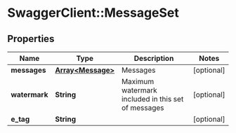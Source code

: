 # SwaggerClient::MessageSet

## Properties
Name | Type | Description | Notes
------------ | ------------- | ------------- | -------------
**messages** | [**Array&lt;Message&gt;**](Message.md) | Messages | [optional] 
**watermark** | **String** | Maximum watermark included in this set of messages | [optional] 
**e_tag** | **String** |  | [optional] 


